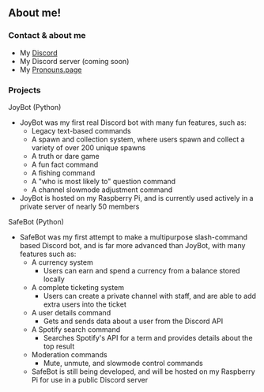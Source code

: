 ## About me!

### Contact & about me
- My [Discord](https://discord.com/users/524064761525305344)
- My Discord server (coming soon)
- My [Pronouns.page](https://en.pronouns.page/@hi.joy)

### Projects
JoyBot (Python)
- JoyBot was my first real Discord bot with many fun features, such as:
  - Legacy text-based commands
  - A spawn and collection system, where users spawn and collect a variety of over 200 unique spawns 
  - A truth or dare game
  - A fun fact command
  - A fishing command
  - A "who is most likely to" question command
  - A channel slowmode adjustment command
- JoyBot is hosted on my Raspberry Pi, and is currently used actively in a private server of nearly 50 members

SafeBot (Python)
- SafeBot was my first attempt to make a multipurpose slash-command based Discord bot, and is far more advanced than JoyBot, with many features such as:
  - A currency system
    - Users can earn and spend a currency from a balance stored locally
  - A complete ticketing system
    - Users can create a private channel with staff, and are able to add extra users into the ticket
  - A user details command
    - Gets and sends data about a user from the Discord API
  - A Spotify search command
    - Searches Spotify's API for a term and provides details about the top result
  - Moderation commands
    - Mute, unmute, and slowmode control commands
  - SafeBot is still being developed, and will be hosted on my Raspberry Pi for use in a public Discord server
